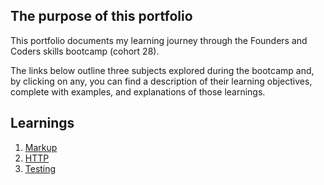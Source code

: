 ## The purpose of this portfolio
This portfolio documents my learning journey through the Founders and Coders skills bootcamp (cohort 28).

The links below outline three subjects explored during the bootcamp and, by clicking on any, you can find a description of their learning objectives, complete with examples, and explanations of those learnings.

## Learnings

1. [Markup](/learnings/markup.md)
1. [HTTP](/learnings/http.md)
1. [Testing](/learnings/testing.md)
